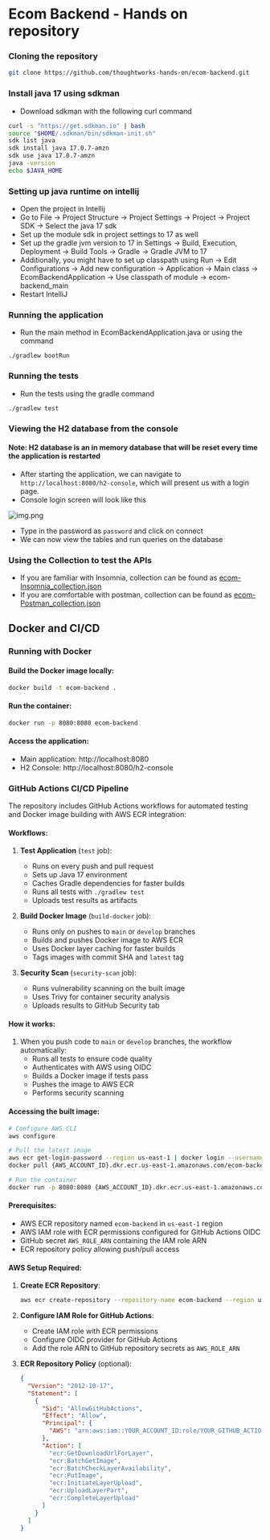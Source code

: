 # Ecom Backend - Hands on repository

### Cloning the repository

```bash
git clone https://github.com/thoughtworks-hands-on/ecom-backend.git
```
### Install java 17 using sdkman
* Download sdkman with the following curl command
```bash
curl -s "https://get.sdkman.io" | bash
source "$HOME/.sdkman/bin/sdkman-init.sh"
sdk list java
sdk install java 17.0.7-amzn
sdk use java 17.0.7-amzn
java -version
echo $JAVA_HOME
```

### Setting up java runtime on intellij
* Open the project in Intellij
* Go to File -> Project Structure -> Project Settings -> Project -> Project SDK -> Select the java 17 sdk
* Set up the module sdk in project settings to 17 as well
* Set up the gradle jvm version to 17 in Settings -> Build, Execution, Deployment -> Build Tools -> Gradle -> Gradle JVM to 17
* Additionally, you might have to set up classpath using Run -> Edit Configurations -> Add new configuration -> Application -> Main class -> EcomBackendApplication -> Use classpath of module -> ecom-backend_main
* Restart IntelliJ

### Running the application
* Run the main method in EcomBackendApplication.java or using the command
```
./gradlew bootRun
```

### Running the tests
* Run the tests using the gradle command
```
./gradlew test
```

### Viewing the H2 database from the console
#### Note: H2 database is an in memory database that will be reset every time the application is restarted
* After starting the application, we can navigate to `http://localhost:8080/h2-console`, which will present us with a login page.
* Console login screen will look like this

![img.png](src/main/resources/static/h2_connection.png)
* Type in the password as `password` and click on connect
* We can now view the tables and run queries on the database

### Using the Collection to test the APIs
* If you are familiar with Insomnia, collection can be found as [ecom-Insomnia_collection.json](src/main/resources/collections/ecom-Insomnia_collection.json)
* If you are comfortable with postman, collection can be found as [ecom-Postman_collection.json](src/main/resources/collections/ecom.postman_collection.json)

## Docker and CI/CD

### Running with Docker

#### Build the Docker image locally:
```bash
docker build -t ecom-backend .
```

#### Run the container:
```bash
docker run -p 8080:8080 ecom-backend
```

#### Access the application:
- Main application: http://localhost:8080
- H2 Console: http://localhost:8080/h2-console

### GitHub Actions CI/CD Pipeline

The repository includes GitHub Actions workflows for automated testing and Docker image building with AWS ECR integration:

#### Workflows:
1. **Test Application** (`test` job):
   - Runs on every push and pull request
   - Sets up Java 17 environment
   - Caches Gradle dependencies for faster builds
   - Runs all tests with `./gradlew test`
   - Uploads test results as artifacts

2. **Build Docker Image** (`build-docker` job):
   - Runs only on pushes to `main` or `develop` branches
   - Builds and pushes Docker image to AWS ECR
   - Uses Docker layer caching for faster builds
   - Tags images with commit SHA and `latest` tag

3. **Security Scan** (`security-scan` job):
   - Runs vulnerability scanning on the built image
   - Uses Trivy for container security analysis
   - Uploads results to GitHub Security tab

#### How it works:
1. When you push code to `main` or `develop` branches, the workflow automatically:
   - Runs all tests to ensure code quality
   - Authenticates with AWS using OIDC
   - Builds a Docker image if tests pass
   - Pushes the image to AWS ECR
   - Performs security scanning

#### Accessing the built image:
```bash
# Configure AWS CLI
aws configure

# Pull the latest image
aws ecr get-login-password --region us-east-1 | docker login --username AWS --password-stdin {AWS_ACCOUNT_ID}.dkr.ecr.us-east-1.amazonaws.com
docker pull {AWS_ACCOUNT_ID}.dkr.ecr.us-east-1.amazonaws.com/ecom-backend:latest

# Run the container
docker run -p 8080:8080 {AWS_ACCOUNT_ID}.dkr.ecr.us-east-1.amazonaws.com/ecom-backend:latest
```

#### Prerequisites:
- AWS ECR repository named `ecom-backend` in `us-east-1` region
- AWS IAM role with ECR permissions configured for GitHub Actions OIDC
- GitHub secret `AWS_ROLE_ARN` containing the IAM role ARN
- ECR repository policy allowing push/pull access

#### AWS Setup Required:
1. **Create ECR Repository**:
   ```bash
   aws ecr create-repository --repository-name ecom-backend --region us-east-1
   ```

2. **Configure IAM Role for GitHub Actions**:
   - Create IAM role with ECR permissions
   - Configure OIDC provider for GitHub Actions
   - Add the role ARN to GitHub repository secrets as `AWS_ROLE_ARN`

3. **ECR Repository Policy** (optional):
   ```json
   {
     "Version": "2012-10-17",
     "Statement": [
       {
         "Sid": "AllowGitHubActions",
         "Effect": "Allow",
         "Principal": {
           "AWS": "arn:aws:iam::YOUR_ACCOUNT_ID:role/YOUR_GITHUB_ACTIONS_ROLE"
         },
         "Action": [
           "ecr:GetDownloadUrlForLayer",
           "ecr:BatchGetImage",
           "ecr:BatchCheckLayerAvailability",
           "ecr:PutImage",
           "ecr:InitiateLayerUpload",
           "ecr:UploadLayerPart",
           "ecr:CompleteLayerUpload"
         ]
       }
     ]
   }
   ```
